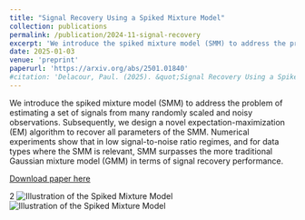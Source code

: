 ```yaml
---
title: "Signal Recovery Using a Spiked Mixture Model"
collection: publications
permalink: /publication/2024-11-signal-recovery
excerpt: 'We introduce the spiked mixture model (SMM) to address the problem of estimating a set of signals from many randomly scaled and noisy observations'
date: 2025-01-03
venue: 'preprint'
paperurl: 'https://arxiv.org/abs/2501.01840'
#citation: 'Delacour, Paul. (2025). &quot;Signal Recovery Using a Spiked Mixture Model.&quot; <i>Journal 1</i>. 1(1).'
---
```


We introduce the spiked mixture model (SMM) to address the problem of estimating a set of signals from many randomly scaled and noisy observations. Subsequently, we design a novel expectation-maximization (EM) algorithm to recover all parameters of the SMM. Numerical experiments show that in low signal-to-noise ratio regimes, and for data types where the SMM is relevant, SMM surpasses the more traditional Gaussian mixture model (GMM) in terms of signal recovery performance.

[Download paper here](https://arxiv.org/abs/2501.01840)

2
<img src="https://pauldelacour.github.io/_publications/image/model_comparison_low_high_noise.png" alt="Illustration of the Spiked Mixture Model">
![Illustration of the Spiked Mixture Model](https://pauldelacour.github.io/_publications/image/model_comparison_low_high_noise.png)

<!--
Recommended citation: Delacour, Paul. (2024). "Paper Title Number 1." <i>Journal 1</i>. 1(1).
-->
